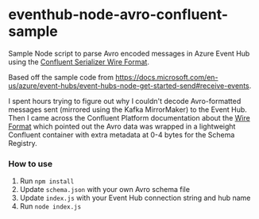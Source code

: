 # eventhub-node-avro-confluent-sample
Sample Node script to parse Avro encoded messages in Azure Event Hub using the [Confluent Serializer Wire Format](https://docs.confluent.io/current/schema-registry/serializer-formatter.html#wire-format).

Based off the sample code from https://docs.microsoft.com/en-us/azure/event-hubs/event-hubs-node-get-started-send#receive-events.

I spent hours trying to figure out why I couldn't decode Avro-formatted messages sent (mirrored using the Kafka MirrorMaker) to the Event Hub. Then I came across the Confluent Platform documentation about the [Wire Format](https://docs.confluent.io/current/schema-registry/serializer-formatter.html#wire-format) which pointed out the Avro data was wrapped in a lightweight Confluent container with extra metadata at 0-4 bytes for the Schema Registry.

### How to use
1. Run `npm install`
2. Update `schema.json` with your own Avro schema file
3. Update `index.js` with your Event Hub connection string and hub name
4. Run `node index.js`